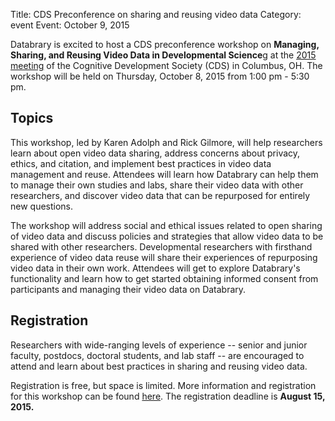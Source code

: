 Title: CDS Preconference on sharing and reusing video data
Category: event
Event: October 9, 2015

Databrary is excited to host a CDS preconference workshop on **Managing, Sharing, and Reusing Video Data in Developmental Science**g at the [2015 meeting](http://meetings.cogdevsoc.org/) of the Cognitive Development Society (CDS) in Columbus, OH. The workshop will be held on Thursday, October 8, 2015 from 1:00 pm - 5:30 pm.

## Topics
This workshop, led by Karen Adolph and Rick Gilmore, will help researchers learn about open video data sharing, address concerns about privacy, ethics, and citation, and implement best practices in video data management and reuse.
Attendees will learn how Databrary can help them to manage their own studies and labs, share their video data with other researchers, and discover video data that can be repurposed for entirely new questions.

The workshop will address social and ethical issues related to open sharing of video data and discuss policies and strategies that allow video data to be shared with other researchers. 
Developmental researchers with firsthand experience of video data reuse will share their experiences of repurposing video data in their own work. 
Attendees will get to explore Databrary's functionality and learn how to get started obtaining informed consent from participants and managing their video data on Databrary.

## Registration
Researchers with wide-ranging levels of experience -- senior and junior faculty, postdocs, doctoral students, and lab staff -- are encouraged to attend and learn about best practices in sharing and reusing video data. 

Registration is free, but space is limited. More information and registration for this workshop can be found [here](https://databrarypreconference.eventbrite.com). The registration deadline is **August 15, 2015.**
